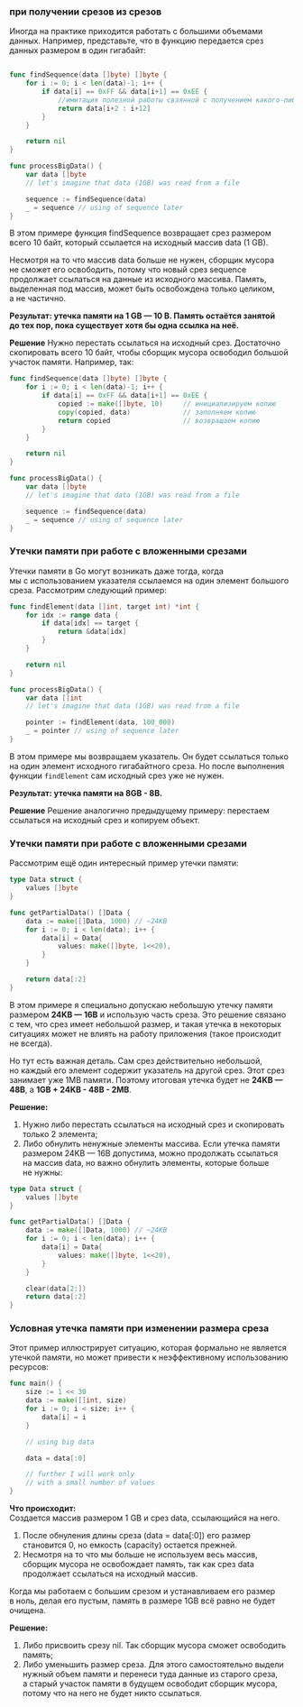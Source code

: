 ### при получении срезов из срезов

Иногда на практике приходится работать с большими объемами данных. Например, представьте, что в функцию передается срез данных размером в один гигабайт:
```go

func findSequence(data []byte) []byte {
	for i := 0; i < len(data)-1; i++ {
		if data[i] == 0xFF && data[i+1] == 0xEE {
			//имитация полезной работы свзянной с получением какого-либо среза
			return data[i+2 : i+12]
		}
	}

	return nil
}

func processBigData() {
	var data []byte
	// let's imagine that data (1GB) was read from a file

	sequence := findSequence(data)
	_ = sequence // using of sequence later
}
```
В этом примере функция findSequence возвращает срез размером всего 10 байт, который ссылается на исходный массив data (1 GB).

Несмотря на то что массив data больше не нужен, сборщик мусора не сможет его освободить, потому что новый срез sequence продолжает ссылаться на данные из исходного массива. Память, выделенная под массив, может быть освобождена только целиком, а не частично.

**Результат: утечка памяти на 1 GB — 10 B. Память остаётся занятой до тех пор, пока существует хотя бы одна ссылка на неё.**

**Решение**
Нужно перестать ссылаться на исходный срез. Достаточно скопировать всего 10 байт, чтобы сборщик мусора освободил большой участок памяти. Например, так:
```go
func findSequence(data []byte) []byte {
	for i := 0; i < len(data)-1; i++ {
		if data[i] == 0xFF && data[i+1] == 0xEE {
			copied := make([]byte, 10)     // инициализируем копию
			copy(copied, data)             // заполняем копию
			return copied                  // возвращаем копию 
		}
	}

	return nil
}

func processBigData() {
	var data []byte
	// let's imagine that data (1GB) was read from a file

	sequence := findSequence(data)
	_ = sequence // using of sequence later
}
```


### Утечки памяти при работе с вложенными срезами

Утечки памяти в Go могут возникать даже тогда, когда мы с использованием указателя ссылаемся на один элемент большого среза. Рассмотрим следующий пример:

```go
func findElement(data []int, target int) *int {
	for idx := range data {
		if data[idx] == target {
			return &data[idx]
		}
	}

	return nil
}

func processBigData() {
	var data []int
	// let's imagine that data (1GB) was read from a file

	pointer := findElement(data, 100_000)
	_ = pointer // using of sequence later
}
```

В этом примере мы возвращаем указатель. Он будет ссылаться только на один элемент исходного гигабайтного среза. Но после выполнения функции `findElement` сам исходный срез уже не нужен.

**Результат: утечка памяти на 8GB - 8B.**

**Решение**
Решение аналогично предыдущему примеру: перестаем ссылаться на исходный срез и копируем объект.


### Утечки памяти при работе с вложенными срезами

Рассмотрим ещё один интересный пример утечки памяти:
```go
type Data struct {
	values []byte
}

func getPartialData() []Data {
	data := make([]Data, 1000) // ~24KB
	for i := 0; i < len(data); i++ {
		data[i] = Data{
			values: make([]byte, 1<<20),
		}
	}

	return data[:2]
}
```

В этом примере я специально допускаю небольшую утечку памяти размером **24KB — 16B** и использую часть среза. Это решение связано с тем, что срез имеет небольшой размер, и такая утечка в некоторых ситуациях может не влиять на работу приложения (такое происходит не всегда).  
  
Но тут есть важная деталь. Сам срез действительно небольшой, но каждый его элемент содержит указатель на другой срез. Этот срез занимает уже 1MB памяти. Поэтому итоговая утечка будет не **24KB — 48B**, а **1GB + 24KB - 48B - 2MB**.


**Решение:**
1. Нужно либо перестать ссылаться на исходный срез и скопировать только 2 элемента;
2. Либо обнулить ненужные элементы массива. Если утечка памяти размером 24KB — 16B допустима, можно продолжать ссылаться на массив data, но важно обнулить элементы, которые больше не нужны:
```go
type Data struct {
	values []byte
}

func getPartialData() []Data {
	data := make([]Data, 1000) // ~24KB
	for i := 0; i < len(data); i++ {
		data[i] = Data{
			values: make([]byte, 1<<20),
		}
	}

    clear(data[2:])
	return data[:2]
}
```

### Условная утечка памяти при изменении размера среза

Этот пример иллюстрирует ситуацию, которая формально не является утечкой памяти, но может привести к неэффективному использованию ресурсов:

```go
func main() {
	size := 1 << 30
	data := make([]int, size)
	for i := 0; i < size; i++ {
		data[i] = i
	}

	// using big data

	data = data[:0]

	// further I will work only
	// with a small number of values
}
```

**Что происходит:**  
Создается массив размером 1 GB и срез data, ссылающийся на него.  

1. После обнуления длины среза (data = data[:0]) его размер становится 0, но емкость (capacity) остается прежней.
2. Несмотря на то что мы больше не используем весь массив, сборщик мусора не освобождает память, так как срез data продолжает ссылаться на исходный массив.

Когда мы работаем с большим срезом и устанавливаем его размер в ноль, делая его пустым, память в размере 1GB всё равно не будет очищена.


**Решение:**
1. Либо присвоить срезу nil. Так сборщик мусора сможет освободить память;
2. Либо уменьшить размер среза. Для этого самостоятельно выдели нужный объем памяти и перенеси туда данные из старого среза, а старый участок памяти в будущем освободит сборщик мусора, потому что на него не будет никто ссылаться.